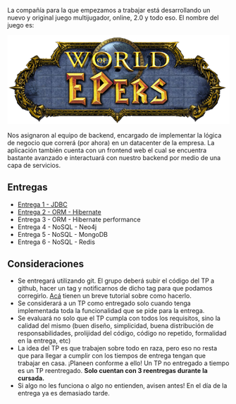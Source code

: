 La compañía para la que empezamos a trabajar está desarrollando un nuevo y original juego multijugador, online, 2.0 y todo eso. El nombre del juego es:

  ![WOE](enunciado/woe.png)

Nos asignaron al equipo de backend, encargado de implementar la lógica de negocio que correrá (por ahora) en un datacenter de la empresa. La aplicación también cuenta con un frontend web el cual se encuentra bastante avanzado e interactuará con nuestro backend por medio de una capa de servicios.

## Entregas
- [Entrega 1 - JDBC](enunciado/entrega1/entrega1.md)
- [Entrega 2 - ORM - Hibernate](enunciado/entrega2/entrega2.md)
- Entrega 3 - ORM - Hibernate performance
- Entrega 4 - NoSQL - Neo4j
- Entrega 5 - NoSQL - MongoDB
- Entrega 6 - NoSQL - Redis

## Consideraciones
- Se entregará utilizando git. El grupo deberá subir el código del TP a github, hacer un tag y notificarnos de dicho tag para que podamos corregirlo. [Acá](https://sites.google.com/site/estrategiasdepersistencia/material/entregando-con-git) tienen un breve tutorial sobre como hacerlo.
- Se considerará a un TP como entregado solo cuando tenga implementada toda la funcionalidad que se pide para la entrega.
- Se evaluará no solo que el TP cumpla con todos los requisitos, sino la calidad del mismo (buen diseño, simplicidad, buena distribución de responsabilidades, prolijidad del código, código no repetido, formalidad en la entrega, etc)
- La idea del TP es que trabajen sobre todo en raza, pero eso no resta que para llegar a cumplir con los tiempos de entrega tengan que trabajar en casa. ¡Planeen conforme a ello! Un TP no entregado a tiempo es un TP reentregado. **Solo cuentan con 3 reentregas durante la cursada.**
- Si algo no les funciona o algo no entienden, avisen antes! En el día de la entrega ya es demasiado tarde.